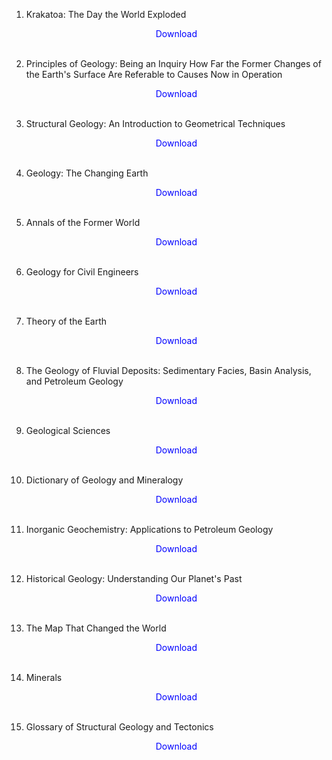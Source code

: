 1. Krakatoa: The Day the World Exploded</br>
                <a href="https://github.com/manjunath5496/Geology-Books/blob/master/geo1.pdf" target="_blank" style="text-decoration:none"> <font color="blue"> <center> Download</center></font> </a></br>
                
2. Principles of Geology: Being an Inquiry How Far the Former Changes of the Earth's Surface Are Referable to Causes Now in Operation</br>
                <a href="https://github.com/manjunath5496/Geology-Books/blob/master/geo2.pdf" target="_blank" style="text-decoration:none"> <font color="blue"> <center> Download</center></font> </a></br>
                
3. Structural Geology: An Introduction to Geometrical Techniques</br>
                <a href="https://github.com/manjunath5496/Geology-Books/blob/master/geo3.pdf" target="_blank" style="text-decoration:none"> <font color="blue"> <center> Download</center></font> </a></br>
                
4.  Geology: The Changing Earth</br>
                <a href="https://github.com/manjunath5496/Geology-Books/blob/master/geo4.pdf" target="_blank" style="text-decoration:none"> <font color="blue"> <center> Download</center></font> </a></br>
                
5. Annals of the Former World</br>
                <a href="https://github.com/manjunath5496/Geology-Books/blob/master/geo5.pdf" target="_blank" style="text-decoration:none"> <font color="blue"> <center> Download</center></font> </a></br>
                
6. Geology for Civil Engineers</br>
                <a href="https://github.com/manjunath5496/Geology-Books/blob/master/geo6.pdf" target="_blank" style="text-decoration:none"> <font color="blue"> <center> Download</center></font> </a></br>
                
7. Theory of the Earth</br>
            <a href="https://github.com/manjunath5496/Geology-Books/blob/master/geo7.pdf" target="_blank" style="text-decoration:none"> <font color="blue"> <center> Download</center></font> </a></br>
                
     
8.  The Geology of Fluvial Deposits: Sedimentary Facies, Basin Analysis, and Petroleum Geology</br>
                <a href="https://github.com/manjunath5496/Geology-Books/blob/master/geo8.pdf" target="_blank" style="text-decoration:none"> <font color="blue"> <center> Download</center></font> </a></br>
                
9. Geological Sciences </br>
              <a href="https://github.com/manjunath5496/Geology-Books/blob/master/geo9.pdf" target="_blank" style="text-decoration:none"> <font color="blue"> <center> Download</center></font> </a></br>
                
10.  Dictionary of Geology and Mineralogy</br>
                <a href="https://github.com/manjunath5496/Geology-Books/blob/master/geo10.pdf" target="_blank" style="text-decoration:none"> <font color="blue"> <center> Download</center></font> </a></br>
                
11. Inorganic Geochemistry: Applications to Petroleum Geology </br>
                <a href="https://github.com/manjunath5496/Geology-Books/blob/master/geo11.pdf" target="_blank" style="text-decoration:none"> <font color="blue"> <center> Download</center></font> </a></br>
                
12.  Historical Geology: Understanding Our Planet's Past</br>
                <a href="https://github.com/manjunath5496/Geology-Books/blob/master/geo12.pdf" target="_blank" style="text-decoration:none"> <font color="blue"> <center> Download</center></font> </a></br>
                
13. The Map That Changed the World </br>
                <a href="https://github.com/manjunath5496/Geology-Books/blob/master/geo13.pdf" target="_blank" style="text-decoration:none"> <font color="blue"> <center> Download</center></font> </a></br>
                                
14. Minerals  </br>
                <a href="https://github.com/manjunath5496/Geology-Books/blob/master/geo14.pdf" target="_blank" style="text-decoration:none"> <font color="blue"> <center> Download</center></font> </a></br>                                
                
15. Glossary of Structural Geology and Tectonics </br>
                <a href="https://github.com/manjunath5496/Geology-Books/blob/master/geo15.pdf" target="_blank" style="text-decoration:none"> <font color="blue"> <center> Download</center></font> </a></br>                      
                
                
